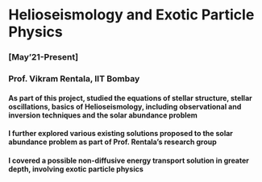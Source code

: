 # Helioseismology and Exotic Particle Physics 
### [May’21-Present]
### Prof. Vikram Rentala, IIT Bombay
#### As part of this project, studied the equations of stellar structure, stellar oscillations, basics of Helioseismology, including observational and inversion techniques and the solar abundance problem
#### I further explored various existing solutions proposed to the solar abundance problem as part of Prof. Rentala’s research group
#### I covered a possible non-diffusive energy transport solution in greater depth, involving exotic particle physics
